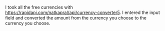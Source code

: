 I took all the free currencies with https://rapidapi.com/natkapral/api/currency-converter5. I entered the input field and converted the amount from the currency you choose to the currency you choose.
